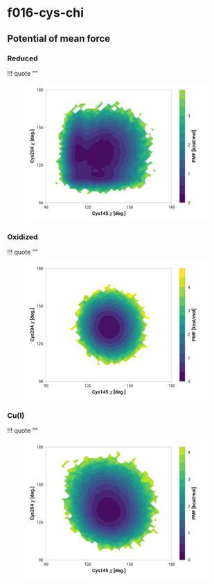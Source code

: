 # f016-cys-chi

## Potential of mean force

### Reduced

!!! quote ""
    <figure markdown>
    ![](./f016-pes-reduced.png)
    </figure>

### Oxidized

!!! quote ""
    <figure markdown>
    ![](./f016-pes-oxidized.png)
    </figure>

### Cu(I)

!!! quote ""
    <figure markdown>
    ![](./f016-pes-cu.png)
    </figure>
